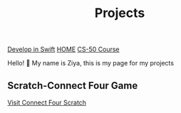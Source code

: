 <!DOCTYPE html>
<html lang="en">
<head>
    <meta charset="UTF-8">
    <meta name="viewport" content="width=device-width, initial-scale=1.0">
    
</head>
<body>
    <header>
        <h1>Projects</h1>
    </header>
    <nav>
        <a href="https://ziyarko.github.io/DEVELOPWSWIFT.html">Develop in Swift</a>
        <a href="https://ziyarko.github.io/README.html">HOME</a>
        <a href="https://ziyarko.github.io/CS-50COURSE.html">CS-50 Course</a>
    </nav>
    <main>
        <p>Hello! 👋 My name is Ziya, this is my page for my projects</p>

<h2>Scratch-Connect Four Game</h2>
        <a href="https://scratch.mit.edu/projects/1062931090" target="_blank">Visit Connect Four Scratch</a>
    </main>
</body>
</html>
